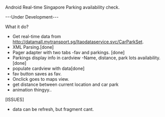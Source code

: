 Android Real-time Singapore Parking availability check.

---Under Development---

What it do?
- Get real-time data from http://datamall.mytransport.sg/ltaodataservice.svc/CarParkSet.
- XML Parsing.[done]
- Pager adapter with two tabs -fav and parkings. [done]
- Parkings display info in cardview -Name, distance, park lots availability.[done]
- populate cardview with data[done]
- fav button saves as fav.
- Onclick goes to maps view.
- get distance between current location and car park
- animation thingyy..

[ISSUES]
- data can be refresh, but fragment cant. 
